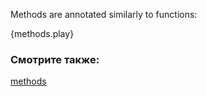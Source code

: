 Methods are annotated similarly to functions:

{methods.play}

### Смотрите также:

[methods][methods]


[methods]: ../../fn/methods.html
